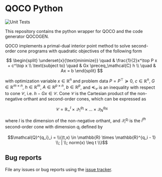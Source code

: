 # QOCO Python
![Unit Tests](https://github.com/qoco-org/qoco-python/actions/workflows/unit_tests.yml/badge.svg)

This repository contains the python wrapper for QOCO and the code generator QOCOGEN.

QOCO implements a primal-dual interior point method to solve second-order cone programs with quadratic objectives of the following form

$$
  \begin{split}
      \underset{x}{\text{minimize}}
      \quad & \frac{1}{2}x^\top P x + c^\top x \\
      \text{subject to}
      \quad & Gx \preceq_\mathcal{C} h \\
      \quad & Ax = b
  \end{split}
$$

with optimization variable $x \in \mathbb{R}^n$ and problem data $P = P^\top \succeq 0$, $c \in \mathbb{R}^n$, $G \in \mathbb{R}^{m \times n}$, $h \in \mathbb{R}^m$, $A \in \mathbb{R}^{p \times n}$, $b \in \mathbb{R}^p$, and $\preceq_\mathcal{C}$
is an inequality with respect to cone $\mathcal{C}$, i.e. $h - Gx \in \mathcal{C}$. Cone $\mathcal{C}$ is the Cartesian product of the non-negative orthant and second-order cones, which can be expressed as

$$\mathcal{C} =  \mathbb{R}^l_+ \times \mathcal{Q}^{q_1}_1 \times \ldots \times \mathcal{Q}^{q_N}_N$$

where $l$ is the dimension of the non-negative orthant, and $\mathcal{Q}^{q_i}_i$ is the $i^{th}$ second-order cone with dimension $q_i$ defined by

$$\mathcal{Q}^{q_i}_i = \\{(t,x)  \in \mathbb{R} \times \mathbb{R}^{q_i - 1} \\; | \\; norm(x) \leq t \\}$$

## Bug reports

File any issues or bug reports using the [issue tracker](https://github.com/qoco-org/qoco-python/issues).
